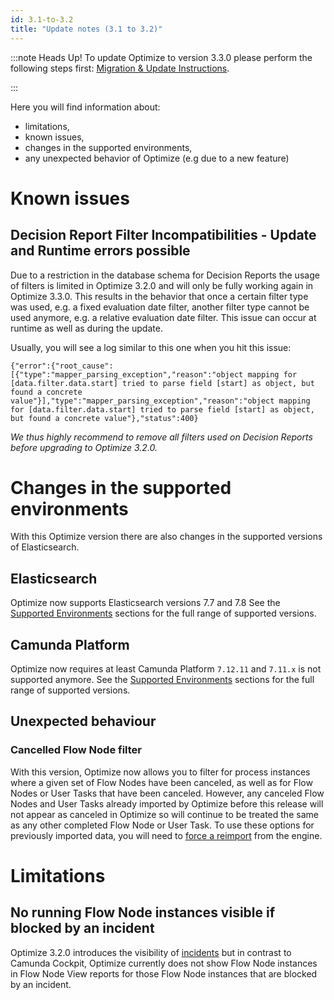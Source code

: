 ```yaml
---
id: 3.1-to-3.2
title: "Update notes (3.1 to 3.2)"
---
```


:::note Heads Up!
To update Optimize to version 3.3.0 please perform the following steps first: [Migration & Update Instructions](./instructions.md).

:::

Here you will find information about:

* limitations, 
* known issues, 
* changes in the supported environments, 
* any unexpected behavior of Optimize (e.g due to a new feature)

# Known issues

## Decision Report Filter Incompatibilities - Update and Runtime errors possible

Due to a restriction in the database schema for Decision Reports the usage of filters is limited in Optimize 3.2.0 and will only be fully working again in Optimize 3.3.0.
This results in the behavior that once a certain filter type was used, e.g. a fixed evaluation date filter, another filter type cannot be used anymore, e.g. a relative evaluation date filter. This issue can occur at runtime as well as during the update.

Usually, you will see a log similar to this one when you hit this issue:

```
{"error":{"root_cause":[{"type":"mapper_parsing_exception","reason":"object mapping for [data.filter.data.start] tried to parse field [start] as object, but found a concrete value"}],"type":"mapper_parsing_exception","reason":"object mapping for [data.filter.data.start] tried to parse field [start] as object, but found a concrete value"},"status":400}
```

*We thus highly recommend to remove all filters used on Decision Reports before upgrading to Optimize 3.2.0.*


# Changes in the supported environments

With this Optimize version there are also changes in the supported versions of Elasticsearch.

## Elasticsearch

Optimize now supports Elasticsearch versions 7.7 and 7.8
See the [Supported Environments](./../../../reference/supported-environments.md/#elasticsearch) sections for the full range of supported versions.

## Camunda Platform

Optimize now requires at least Camunda Platform `7.12.11` and `7.11.x` is not supported anymore.
See the [Supported Environments](./../../../reference/supported-environments.md/#camunda-bpm-platform) sections for the full range of supported versions.

## Unexpected behaviour

### Cancelled Flow Node filter

With this version, Optimize now allows you to filter for process instances where a given set of Flow Nodes have been canceled, as well as for Flow Nodes or User Tasks that have been canceled. However, any canceled Flow Nodes and User Tasks already imported by Optimize before this release will not appear as canceled in Optimize so will continue to be treated the same as any other completed Flow Node or User Task. To use these options for previously imported data, you will need to [force a reimport](../../reimport) from the engine.   

# Limitations

## No running Flow Node instances visible if blocked by an incident

Optimize 3.2.0 introduces the visibility of [incidents](/#) but in contrast to Camunda Cockpit, Optimize currently does not show Flow Node instances in Flow Node View reports for those Flow Node instances that are blocked by an incident.
